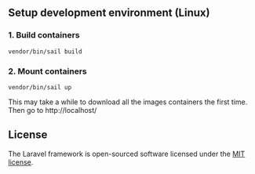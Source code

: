 ## Setup development environment (Linux)

### 1. Build containers

`vendor/bin/sail build`

### 2. Mount containers

`vendor/bin/sail up`

This may take a while to download all the images containers the first time. Then go to http://localhost/

## License

The Laravel framework is open-sourced software licensed under the [MIT license](https://opensource.org/licenses/MIT).
